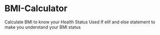 # BMI-Calculator
Calculate BMI to know your Health Status
Used If elif and else statement to make you understand your BMI status


